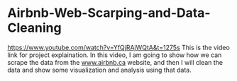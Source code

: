 # Airbnb-Web-Scarping-and-Data-Cleaning
https://www.youtube.com/watch?v=YfQjRAjWQtA&t=1275s
This is the video link for project explaination.
In this video, I am going to show how we can scrape the data from the www.airbnb.ca website, and then I will clean the data and show some visualization and analysis using that data.
